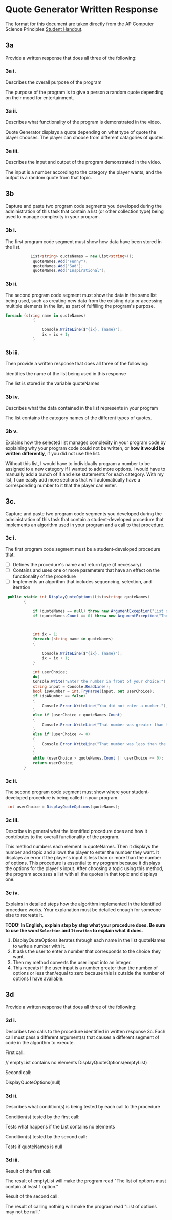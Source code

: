 # Quote Generator Written Response

The format for this document are taken directly from the AP Computer Science
Principles [Student Handout](../support/ap-csp-student-task-directions.pdf).

## 3a

Provide a written response that does all three of the following:

### 3a i.
Describes the overall purpose of the program

The purpose of the program is to give a person a random quote depending on their mood for entertainment.

### 3a ii.
Describes what functionality of the program is demonstrated in the video.

Quote Generator displays a quote depending on what type of quote the player chooses. The player can choose from different catagories of quotes.


### 3a iii.
Describes the input and output of the program demonstrated in the video.

The input is a number according to the category the player wants, and the output is a random quote from that topic. 

## 3b

Capture and paste two program code segments you developed during the
administration of this task that contain a list (or other collection type) being
used to manage complexity in your program.

### 3b i.

The first program code segment must show how data have been stored in the list.

```csharp
           List<string> quoteNames = new List<string>();
            quoteNames.Add("Funny");
            quoteNames.Add("Sad");
            quoteNames.Add("Inspirational");
```

### 3b ii.

The second program code segment must show the data in the same list being used,
such as creating new data from the existing data or accessing multiple elements
in the list, as part of fulfilling the program's purpose.

```csharp
foreach (string name in quoteNames)
            {
                
                Console.WriteLine($"{ix}. {name}");
                ix = ix + 1;
            }
```

### 3b iii.

Then provide a written response that does all three of the following:

Identifies the name of the list being used in this response

The list is stored in the variable quoteNames

### 3b iv.

Describes what the data contained in the list represents in your program

The list contains the category names of the different types of quotes. 

### 3b v.

Explains how the selected list manages complexity in your program code by
explaining why your program code could not be written, or **how it would be
written differently**, if you did not use the list.

Without this list, I would have to individually program a number to be assigned to a new category if I wanted to add more options. I would have to manually add a bunch of if and else statements for each category. With my list, I can easily add more sections that will automatically have a corresponding number to it that the player can enter.

## 3c.

Capture and paste two program code segments you developed during the
administration of this task that contain a student-developed procedure that
implements an algorithm used in your program and a call to that procedure.

### 3c i.

The first program code segment must be a student-developed procedure that:

- [ ] Defines the procedure's name and return type (if necessary)
- [ ] Contains and uses one or more parameters that have an effect on the functionality of the procedure
- [ ] Implements an algorithm that includes sequencing, selection, and iteration

```csharp
 public static int DisplayQuoteOptions(List<string> quoteNames)
        {

            if (quoteNames == null) throw new ArgumentException("List of options may not be null.");
            if (quoteNames.Count == 0) throw new ArgumentException("The list of options must contain at least 1 option.");

            

            int ix = 1;
            foreach (string name in quoteNames)
            {
                
                Console.WriteLine($"{ix}. {name}");
                ix = ix + 1;
            }

            int userChoice;
            do{
            Console.Write("Enter the number in front of your choice:");
            string input = Console.ReadLine();
            bool isANumber = int.TryParse(input, out userChoice);
            if (isANumber == false)
            {
                Console.Error.WriteLine("You did not enter a number.");
            }
            else if (userChoice > quoteNames.Count)
            {
                Console.Error.WriteLine("That number was greater than the options displayed.");
            }
            else if (userChoice <= 0)
            {
                Console.Error.WriteLine("That number was less than the options displayed.");
            }
            }
            while (userChoice > quoteNames.Count || userChoice <= 0);
            return userChoice;
        }
```

### 3c ii.

The second program code segment must show where your student-developed procedure is being called in your program.

```csharp
 int userChoice = DisplayQuoteOptions(quoteNames);
```

### 3c iii.

Describes in general what the identified procedure does and how it contributes to the overall functionality of the program.

This method numbers each element in quoteNames. Then it displays the number and topic and allows the player to enter the number they want. It displays an error if the player's input is less than or more than the number of options. This procedure is essential to my program because it displays the options for the player's input. After choosing a topic using this method, the program accesses a list with all the quotes in that topic and displays one. 

### 3c iv.

Explains in detailed steps how the algorithm implemented in the identified procedure works. Your explanation must be detailed enough for someone else to recreate it.

**TODO: In English, explain step by step what your procedure does. Be sure to use the word `Selection` and `Iteration` to explain what it does.**
1. DisplayQuoteOptions iterates through each name in the list quoteNames to write a number with it. 
2. It asks the user to enter a number that corresponds to the choice they want. 
3. Then my method converts the user input into an integer.
4. This repeats if the user input is a number greater than the number of options or less than/equal to zero because this is outside the number of options I have available. 

## 3d

Provide a written response that does all three of the following:

### 3d i.

Describes two calls to the procedure identified in written response 3c. Each call must pass a different argument(s) that causes a different segment of code in the algorithm to execute.

First call:

// emptyList contains no elements
DisplayQuoteOptions(emptyList)

Second call:

DisplayQuoteOptions(null)

### 3d ii.

Describes what condition(s) is being tested by each call to the procedure

Condition(s) tested by the first call:
 
Tests what happens if the List contains no elements

Condition(s) tested by the second call:

Tests if quoteNames is null

### 3d iii.

Result of the first call:

The result of emptyList will make the program read "The list of options must contain at least 1 option."

Result of the second call:

The result of calling nothing will make the program read "List of options may not be null."